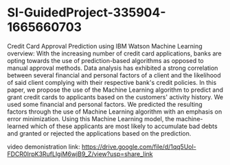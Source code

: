# SI-GuidedProject-335904-1665660703
Credit Card Approval Prediction using IBM Watson Machine Learning
overview:
With the increasing number of credit card applications, banks are opting towards the use of 
prediction-based algorithms as opposed to manual approval methods. Data analysis has exhibited a 
strong correlation between several financial and personal factors of a client and the likelihood of said 
client complying with their respective bank's credit policies. In this paper, we propose the use of the 
Machine Learning algorithm to predict and grant credit cards to applicants based on the customers' 
activity history. We used some financial and personal factors. We predicted the resulting factors 
through the use of Machine Learning algorithm with an emphasis on error minimization. Using this 
Machine Learning model, the machine-learned which of these applicants are most likely to accumulate 
bad debts and granted or rejected the applications based on the prediction.

video demonistration link:
https://drive.google.com/file/d/1qq5Uol-FDCR0IrpK3RufLlgiM6wjB9_Z/view?usp=share_link
